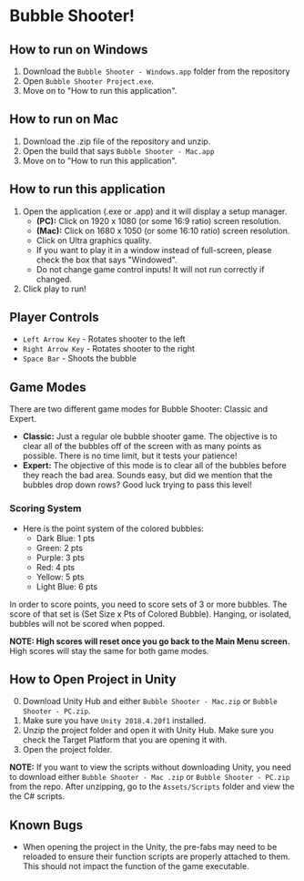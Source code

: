 # Bubble Shooter! 

## How to run on Windows
1. Download the `Bubble Shooter - Windows.app` folder from the repository
2. Open `Bubble Shooter Project.exe`. 
3. Move on to "How to run this application".

## How to run on Mac
1. Download the .zip file of the repository and unzip. 
2. Open the build that says `Bubble Shooter - Mac.app`
3. Move on to "How to run this application".

## How to run this application
1. Open the application (.exe or .app) and it will display a setup manager. 
   - **(PC):** Click on 1920 x 1080 (or some 16:9 ratio) screen resolution.
   - **(Mac):** Click on 1680 x 1050 (or some 16:10 ratio) screen resolution. 
   - Click on Ultra graphics quality. 
   - If you want to play it in a window instead of full-screen, please check the box that says "Windowed".
   - Do not change game control inputs! It will not run correctly if changed. 
2. Click play to run!

## Player Controls
- `Left Arrow Key` - Rotates shooter to the left
- `Right Arrow Key` - Rotates shooter to the right
- `Space Bar` - Shoots the bubble

## Game Modes
There are two different game modes for Bubble Shooter: Classic and Expert. 
- **Classic:** Just a regular ole bubble shooter game. The objective is to clear all of the bubbles off of the screen with as many points as possible. There is no time limit, but it tests your patience! 
- **Expert:** The objective of this mode is to clear all of the bubbles before they reach the bad area. Sounds easy, but did we mention that the bubbles drop down rows? Good luck trying to pass this level! 

### Scoring System
- Here is the point system of the colored bubbles: 
  - Dark Blue: 1 pts
  - Green: 2 pts
  - Purple: 3 pts
  - Red: 4 pts
  - Yellow: 5 pts
  - Light Blue: 6 pts

In order to score points, you need to score sets of 3 or more bubbles. The score of that set is (Set Size x Pts of Colored Bubble). Hanging, or isolated, bubbles will not be scored when popped. 

**NOTE: High scores will reset once you go back to the Main Menu screen.** High scores will stay the same for both game modes. 


## How to Open Project in Unity
0. Download Unity Hub and either `Bubble Shooter - Mac.zip` or `Bubble Shooter - PC.zip`.
1. Make sure you have `Unity 2018.4.20f1` installed.
2. Unzip the project folder and open it with Unity Hub. Make sure you check the Target Platform that you are opening it with. 
3. Open the project folder.

**NOTE:** If you want to view the scripts without downloading Unity, you need to download either `Bubble Shooter - Mac .zip` or `Bubble Shooter - PC.zip` from the repo. After unzipping, go to the `Assets/Scripts` folder and view the the C# scripts. 


## Known Bugs
- When opening the project in the Unity, the pre-fabs may need to be reloaded to ensure their function scripts are properly attached to them. This should not impact the function of the game executable.

